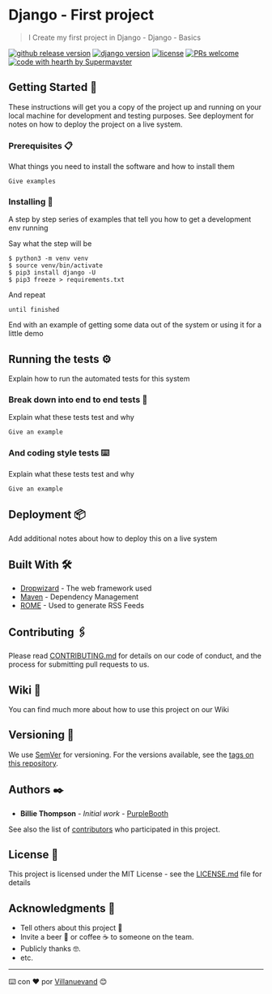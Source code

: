 # Django - First project

> I Create my first project in Django - Django - Basics

[![github release version](https://img.shields.io/github/v/release/supermavster/django-basics.svg?include_prereleases)](https://github.com/supermavster/django-basics/releases/latest) [![django version](https://img.shields.io/badge/django-1.11%20%7C%202.0%20%7C%202.1-blue)](https://www.npmjs.com/package/@toast-ui/editor) [![license](https://img.shields.io/github/license/supermavster/django-basics.svg)](https://github.com/supermavster/django-basics/blob/master/LICENSE) [![PRs welcome](https://img.shields.io/badge/PRs-welcome-ff69b4.svg)](https://github.com/supermavster/django-basics/issues?q=is%3Aissue+is%3Aopen+label%3A%22help+wanted%22) [![code with hearth by Supermavster](https://img.shields.io/badge/%3C/%3E%20with%20%E2%99%A5%20by-Supermavster-ff1414.svg)](https://github.com/supermavster)




## Getting Started 🚀

These instructions will get you a copy of the project up and running on your local machine for development and testing purposes. See deployment for notes on how to deploy the project on a live system.

### Prerequisites 📋

What things you need to install the software and how to install them

```
Give examples
```

### Installing 🔧

A step by step series of examples that tell you how to get a development env running

Say what the step will be

```shell
$ python3 -m venv venv
$ source venv/bin/activate
$ pip3 install django -U
$ pip3 freeze > requirements.txt
```

And repeat

```
until finished
```

End with an example of getting some data out of the system or using it for a little demo

## Running the tests ⚙️

Explain how to run the automated tests for this system

### Break down into end to end tests 🔩

Explain what these tests test and why

```
Give an example
```

### And coding style tests ⌨️

Explain what these tests test and why

```
Give an example
```

## Deployment 📦

Add additional notes about how to deploy this on a live system

## Built With 🛠️

* [Dropwizard](http://www.dropwizard.io/1.0.2/docs/) - The web framework used
* [Maven](https://maven.apache.org/) - Dependency Management
* [ROME](https://rometools.github.io/rome/) - Used to generate RSS Feeds

## Contributing 🖇️

Please read [CONTRIBUTING.md](https://gist.github.com/PurpleBooth/b24679402957c63ec426) for details on our code of conduct, and the process for submitting pull requests to us.

## Wiki 📖
You can find much more about how to use this project on our Wiki


## Versioning 📌

We use [SemVer](http://semver.org/) for versioning. For the versions available, see the [tags on this repository](https://github.com/your/project/tags). 

## Authors ✒️

* **Billie Thompson** - *Initial work* - [PurpleBooth](https://github.com/PurpleBooth)

See also the list of [contributors](https://github.com/your/project/contributors) who participated in this project.

## License 📄

This project is licensed under the MIT License - see the [LICENSE.md](LICENSE.md) file for details

## Acknowledgments 🎁

* Tell others about this project 📢
* Invite a beer 🍺 or coffee ☕ to someone on the team.
* Publicly thanks 🤓.
* etc.



---
⌨️ con ❤️ por [Villanuevand](https://github.com/Villanuevand) 😊